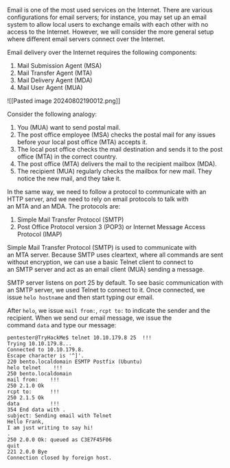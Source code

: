 Email is one of the most used services on the Internet. There are various configurations for email servers; for instance, you may set up an email system to allow local users to exchange emails with each other with no access to the Internet. However, we will consider the more general setup where different email servers connect over the Internet.

Email delivery over the Internet requires the following components:
1. Mail Submission Agent (MSA)
2. Mail Transfer Agent (MTA)
3. Mail Delivery Agent (MDA)
4. Mail User Agent (MUA)

![[Pasted image 20240802190012.png]]

Consider the following analogy:
1. You (MUA) want to send postal mail.
2. The post office employee (MSA) checks the postal mail for any issues before your local post office (MTA) accepts it.
3. The local post office checks the mail destination and sends it to the post office (MTA) in the correct country.
4. The post office (MTA) delivers the mail to the recipient mailbox (MDA).
5. The recipient (MUA) regularly checks the mailbox for new mail. They notice the new mail, and they take it.

In the same way, we need to follow a protocol to communicate with an HTTP server, and we need to rely on email protocols to talk with an MTA and an MDA. The protocols are:
1. Simple Mail Transfer Protocol (SMTP)
2. Post Office Protocol version 3 (POP3) or Internet Message Access Protocol (IMAP)

Simple Mail Transfer Protocol (SMTP) is used to communicate with an MTA server. Because SMTP uses cleartext, where all commands are sent without encryption, we can use a basic Telnet client to connect to an SMTP server and act as an email client (MUA) sending a message.

SMTP server listens on port 25 by default. To see basic communication with an SMTP server, we used Telnet to connect to it. Once connected, we issue `helo hostname` and then start typing our email.

After `helo`, we issue `mail from:`, `rcpt to:` to indicate the sender and the recipient. When we send our email message, we issue the command `data` and type our message:
```shell-session
pentester@TryHackMe$ telnet 10.10.179.8 25  !!!
Trying 10.10.179.8...
Connected to 10.10.179.8.
Escape character is '^]'.
220 bento.localdomain ESMTP Postfix (Ubuntu)
helo telnet    !!!
250 bento.localdomain
mail from:    !!!
250 2.1.0 Ok
rcpt to:      !!!
250 2.1.5 Ok
data          !!!
354 End data with .
subject: Sending email with Telnet
Hello Frank,
I am just writing to say hi!             
.
250 2.0.0 Ok: queued as C3E7F45F06
quit
221 2.0.0 Bye
Connection closed by foreign host.